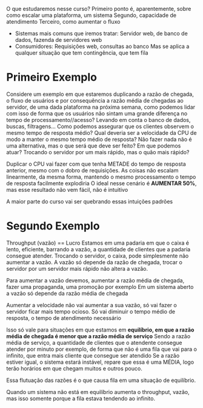 O que estudaremos nesse curso?
Primeiro ponto é, aparentemente, sobre como escalar uma plataforma, um sistema
Segundo, capacidade de atendimento
Terceiro, como aumentar o fluxo

- Sistemas mais comuns que iremos tratar: Servidor web, de banco de dados, fazenda de servidores web
- Consumidores: Requisições web, consultas ao banco
Mas se aplica a qualquer situação que tem contingência, que tem fila

# Primeiro Exemplo
Considere um exemplo em que estaremos duplicando a razão de chegada, o fluxo de usuários e por consequência a razão média de chegadas ao servidor, de uma dada plataforma na próxima semana, como podemos lidar com isso de forma que os usuários não sintam uma grande diferença no tempo de processamento//acesso?
	Levando em conta o banco de dados, buscas, filtragens...
Como podemos assegurar que os clientes observem o mesmo tempo de resposta médio?
Qual deveria ser a velocidade da CPU de modo a manter o mesmo tempo médio de resposta?
	Não fazer nada não é uma alternativa, mas o que será que deve ser feito? Em que podemos atuar? Trocando o servidor por um mais rápido, mas o quão mais rápido?
	
Duplicar o CPU vai fazer com que tenha METADE do tempo de resposta anterior, mesmo com o dobro de requisições.
	As coisas não escalam linearmente, da mesma forma, mantendo o mesmo processamento o tempo de resposta facilmente explodiria
O ideal nesse cenário é **AUMENTAR 50%**, mas esse resultado não vem fácil, não é intuitivo

A maior parte do curso vai ser quebrando essas intuições padrões

# Segundo Exemplo
Throughput (vazão) == Lucro
Estamos em uma padaria em que o caixa é lento, eficiente, barrando a vazão, a quantidade de clientes que a padaria consegue atender.
	Trocando o servidor, o caixa, pode simplesmente não aumentar a vazão.
	A vazão só depende da razão de chegada, trocar o servidor por um servidor mais rápido não altera a vazão.

Para aumentar a vazão devemos, aumentar a razão média de chegada, fazer uma propaganda, uma promoção por exemplo
	Em um sistema aberto a vazão só depende da razão média de chegada
	
Aumentar a velocidade não vai aumentar a sua vazão, só vai fazer o servidor ficar mais tempo ocioso.
	Só vai diminuir o tempo médio de resposta, o tempo de atendimento necessário
	
Isso só vale para situações em que estamos em **equilíbrio, em que a razão média de chegada é menor que a razão média de serviço**
	Sendo a razão média de serviço, a quantidade de clientes que o atendente consegue atender por minuto por exemplo, de forma que não é uma fila que vai para o infinito, que entra mais cliente que consegue ser atendido
	Se a razão estiver igual, o sistema estará instável, repare que essa é uma MÉDIA, logo terão horários em que chegam muitos e outros pouco.
	
Essa flutuação das razões é o que causa fila em uma situação de equilíbrio.

Quando um sistema não está em equilíbrio aumenta o throughput, vazão, mas isso somente porque a fila estava tendendo ao infinito.
